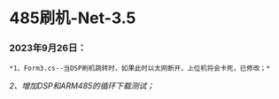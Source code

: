 # 485刷机-Net-3.5

### 2023年9月26日：

    *1、Form3.cs--当DSP刷机跳转时，如果此时以太网断开，上位机将会卡死，已修改；*

 *2、增加DSP和ARM485的循环下载测试；*
